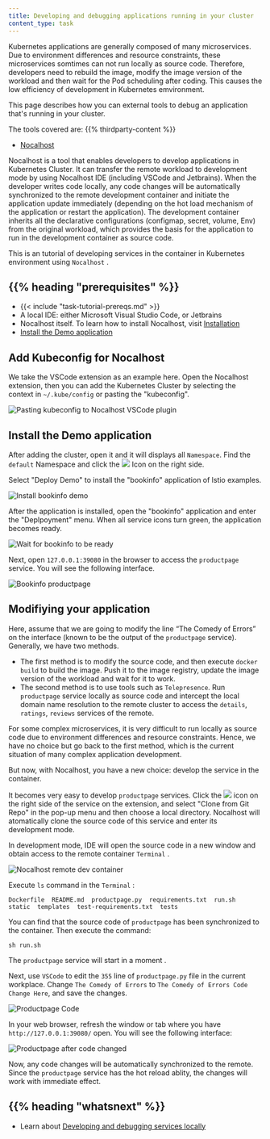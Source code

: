 ```yaml
---
title: Developing and debugging applications running in your cluster
content_type: task
---
```


Kubernetes applications are generally composed of many microservices. Due to environment differences and resource constraints, these microservices somtimes can not run locally as source code. Therefore, developers need to rebuild the image, modify the image version of the workload and then wait for the Pod scheduling after coding. This causes the low efficiency of development in Kubernetes emvironment.

This page describes how you can external tools to debug an application that's running in your cluster.

The tools covered are:
{{% thirdparty-content %}}

- [Nocalhost](https://nocalhost.dev)

Nocalhost is a tool that enables developers to develop applications in Kubernetes Cluster. It can transfer the remote workload to development mode by using Nocalhost IDE (including VSCode and Jetbrains). When the developer writes code locally, any code changes will be automatically synchronized to the remote development container and initiate the application update immediately (depending on the hot load mechanism of the application or restart the application). The development container inherits all the declarative configurations (configmap, secret, volume, Env) from the original workload, which provides the basis for the application to run in the development container as source code.

This is an tutorial of developing services in the container in Kubernetes environment using  `Nocalhost` .

## {{% heading "prerequisites" %}}

* {{< include "task-tutorial-prereqs.md" >}}
*  A local IDE: either Microsoft Visual Studio Code, or Jetbrains
*  Nocalhost itself. To learn how to install Nocalhost, visit [Installation](https://nocalhost.dev/eng/installation/)
*  [Install the Demo application](#install-the-demo-application)

## Add Kubeconfig for Nocalhost

We take the VSCode extension as an example here. Open the Nocalhost extension, then you can add the Kubernetes Cluster by selecting the context in `~/.kube/config` or pasting the "kubeconfig".

![Pasting kubeconfig to Nocalhost VSCode plugin](/images/docs/paste-kubeconfig-to-nocalhost.png)

## Install the Demo application

After adding the cluster, open it and it will displays all  `Namespace`. Find the  `default` Namespace and click the ![](/images/docs/nocalhost-deploy.png) Icon on the right side.

Select "Deploy Demo" to install the "bookinfo" application of lstio examples.

![Install bookinfo demo](/images/docs/nocalhost-demo.png)

After the application is installed, open the "bookinfo" application and enter the "Deplpoyment" menu. When all service icons turn green, the application becomes ready.

![Wait for bookinfo to be ready](/images/docs/nocalhost-bookinfo.png)

Next, open `127.0.0.1:39080` in the browser to access the `productpage` service. You will see the following interface.

![Bookinfo productpage](/images/docs/nocalhost-bookinfo-productpage.png)

## Modifiying your application

Here, assume that we are going to modify the line “The Comedy of Errors” on the interface (known to be the output of the  `productpage` service). Generally, we have two methods.

* The first method is to modify the source code, and then execute `docker build` to build the image. Push it to the image registry, update the image version of the workload and wait for it to work.
* The second method is to use tools such as  `Telepresence`. Run `productpage` service locally as source code and intercept the local domain name resolution to the remote cluster to access the  `details`, `ratings`, `reviews` services of the remote.

For some complex microservices, it is very difficult to run locally as source code due to environment differences and resource constraints. Hence, we have no choice but go back to the first method, which is the current situation of many complex application development.

But now, with Nocalhost, you have a new choice: develop the service in the container.

It becomes very easy to develop `productpage` services. Click the ![](/images/docs/nocalhost-start-develop.png) icon on the right side of the service on the extension, and select "Clone from Git Repo" in the pop-up menu and then choose a local directory. Nocalhost will atomatically clone the source code of this service and enter its development mode.

In development mode, IDE will open the source code in a new window and obtain access to the remote container  `Terminal` .

![Nocalhost remote dev container](/images/docs/nocalhost-remote-dev-container.png)

Execute `ls` command in the  `Terminal` :

```
Dockerfile  README.md  productpage.py  requirements.txt  run.sh  static  templates  test-requirements.txt  tests
```

You can find that the source code of  `productpage` has been synchronized to the container. Then execute the command:

```
sh run.sh
```

The `productpage` service will start in a moment .

Next, use `VSCode` to edit the `355` line of  `productpage.py` file in the current workplace. Change `The Comedy of Errors` to `The Comedy of Errors Code Change Here`, and save the changes.

![Productpage Code](/images/docs/nocalhost-bookinfo-productpage-code-change.png)

In your web browser, refresh the window or tab where you have `http://127.0.0.1:39080/` open. You will see the following interface:

![Productpage after code changed](/images/docs/nocalhost-bookinfo-productpage-new-web.png)

Now, any code changes will be automatically synchronized to the remote. Since the `productpage` service has the hot reload ablity, the changes will work with immediate effect.

## {{% heading "whatsnext" %}}

* Learn about [Developing and debugging services locally](/docs/tasks/debug-application-cluster/local-debugging/)